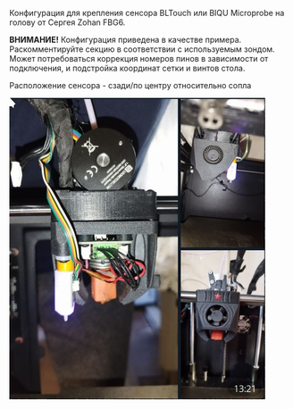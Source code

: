 Конфигурация для крепления сенсора BLTouch или BIQU Microprobe на голову от Сергея Zohan FBG6.

**ВНИМАНИЕ!** Конфигурация приведена в качестве примера. Раскомментируйте секцию в соответствии с используемым зондом. 
Может потребоваться коррекция номеров пинов в зависимости от подключения, и подстройка координат сетки и винтов стола.

Расположение сенсора - сзади/по центру относительно сопла

![Расположение сенсора](zohan_with_bltouch.jpg)
